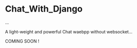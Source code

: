 # Chat_With_Django
...

A light-weight and powerful Chat waebpp without websocket...


COMING SOON !
